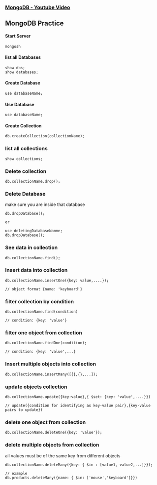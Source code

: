 ### [MongoDB - Youtube Video](https://youtu.be/22oqSaTsn08?si=XOY7LMECHU63Udjf)

## MongoDB Practice

#### Start Server

```
mongosh
```

#### list all Databases

```
show dbs;
show databases;
```

#### Create Database

```
use databaseName;
```

#### Use Database

```
use databaseName;
```

#### Create Collection

```
db.createCollection(collectionName);
```

### list all collections

```
show collections;
```

### Delete collection

```
db.collectionName.drop();
```

### Delete Database

make sure you are inside that database

```
db.dropDatabase();

or

use deletingDatabaseNamme;
db.dropDatabase();
```

### See data in collection

```
db.collectionName.find();
```

### Insert data into collection

```
db.collectionName.insertOne({key: value,....});

// object format {name: 'keyboard'}
```

### filter collection by condition

```
db.collectionName.find(condition)

// condition: {key: 'value'}
```

### filter one object from collection

```
db.collectionName.findOne(condition);

// condition: {key: 'value',...}
```

### Insert multiple objects into collection

```
db.collectionName.insertMany([{},{},...]);
```

### update objects collection

```
db.collectionName.update({key:value},{ $set: {key: 'value',....}})

// update({condition for identifying as key-value pair},{key-value pairs to update})
```

### delete one object from collection

```
db.collectionName.deleteOne({key: 'value'});
```

### delete multiple objects from collection

all values must be of the same key from different objects

```
db.collectionName.deleteMany({key: { $in : [value1, value2,...]}});

// example
db.products.deleteMany({name: { $in: ['mouse','keyboard']}})
```
